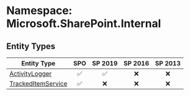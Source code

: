 # Namespace: Microsoft.SharePoint.Internal

## Entity Types

Entity Type | SPO | SP 2019 | SP 2016 | SP 2013
----------|:---:|:-------:|:-------:|:-------:
[ActivityLogger](./EntityTypes/ActivityLogger.md) | ✅ | ✅ | ❌ | ❌
[TrackedItemService](./EntityTypes/TrackedItemService.md) | ✅ | ❌ | ❌ | ❌